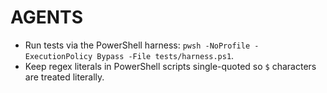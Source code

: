 # AGENTS

- Run tests via the PowerShell harness: `pwsh -NoProfile -ExecutionPolicy Bypass -File tests/harness.ps1`.
- Keep regex literals in PowerShell scripts single-quoted so `$` characters are treated literally.
